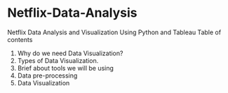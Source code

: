 # Netflix-Data-Analysis
Netflix Data Analysis and Visualization Using Python and Tableau
Table of contents
1. Why do we need Data Visualization?
2. Types of Data Visualization.
3. Brief about tools we will be using
4. Data pre-processing
5. Data Visualization
